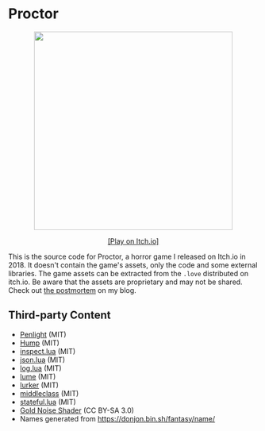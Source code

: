 # Proctor

<p align="center">
  <a href="https://varunramesh.itch.io/proctor"><img width="400px" src="proctor.gif" /></a>
</p>
<p align="center">
  <a href="https://varunramesh.itch.io/proctor">[Play on Itch.io]</a>
</p>

This is the source code for Proctor, a horror game I released on Itch.io in 2018. It doesn't contain the game's assets, only the code and some external libraries. The game assets can be extracted from the `.love` distributed on itch.io. Be aware that the assets are proprietary and may not be shared. Check out [the postmortem](https://blog.varunramesh.net/posts/proctor-postmortem/) on my blog.

## Third-party Content
- [Penlight](https://github.com/lunarmodules/Penlight) (MIT)
- [Hump](https://github.com/vrld/hump) (MIT)
- [inspect.lua](https://github.com/kikito/inspect.lua) (MIT)
- [json.lua](https://github.com/rxi/json.lua) (MIT)
- [log.lua](https://github.com/rxi/log.lua) (MIT)
- [lume](https://github.com/rxi/lume) (MIT)
- [lurker](https://github.com/rxi/lurker) (MIT)
- [middleclass](https://github.com/kikito/middleclass) (MIT)
- [stateful.lua](https://github.com/kikito/stateful.lua) (MIT)
- [Gold Noise Shader](https://stackoverflow.com/a/28095165) (CC BY-SA 3.0)
- Names generated from https://donjon.bin.sh/fantasy/name/
